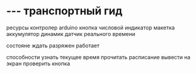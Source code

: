 # --- транспортный гид
 ресурсы 
контролер arduino
кнопка
числовой индикатор
макетка
аккумулятор
динамик
датчик реального времени


состояне 
ждать
разряжен
работает

способности
узнать текущее время
прочитать расписание
вывести на экран 
проверить кнопка

